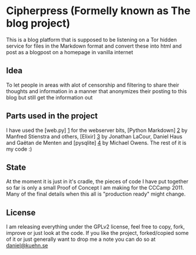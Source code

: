 # Cipherpress (Formelly known as The blog project)
This is a blog platform that is supposed to be listening on a Tor hidden service for files in the
Markdown format and convert these into html and post as a blogpost on a homepage in vanilla internet

## Idea
To let people in areas with alot of censorship and filtering to share their thoughts and information
in a manner that anonymizes their posting to this blog but still get the information out

## Parts used in the project
I have used the [web.py] [1] for the webserver bits, [Python Markdown] [2] by Manfred Stienstra and others, [Elixir] [3] by Jonathan LaCour, Daniel Haus and Gaëtan de Menten and [pysqlite] [4] by Michael Owens. The rest of it is my code :)

[1]: http://webpy.org/						"Web.py's homepage"
[2]: http://www.freewisdom.org/projects/python-markdown/	"Python Markdown's homepage"
[3]: http://elixir.ematia.de/trac/wiki				"Elixir's homepage"
[4]: http://trac.edgewall.org/wiki/PySqlite			"Pysqlite's homepage"

## State
At the moment it is just in it's cradle, the pieces of code I have put together so far is only a small Proof of Concept I 
am making for the CCCamp 2011. 
Many of the final details when this all is "production ready" might change.

## License
I am releasing everything under the GPLv2 license, feel free to copy, fork, improve or just look at the code.
If you like the project, forked/copied some of it or just generally want to drop me a note you can do so at daniel@kuehn.se
